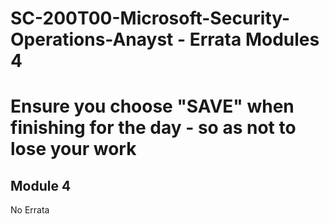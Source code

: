 # SC-200T00-Microsoft-Security-Operations-Anayst - Errata Modules 4<br>
# Ensure you choose "SAVE" when finishing for the day - so as not to lose your work<br>

## Module 4 <br>

No Errata <br>
